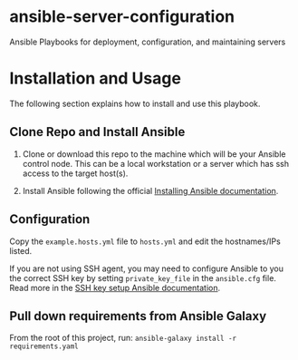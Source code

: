 # ansible-server-configuration

Ansible Playbooks for deployment, configuration, and maintaining servers

# Installation and Usage
The following section explains how to install and use this playbook.

## Clone Repo and Install Ansible

1. Clone or download this repo to the machine which will be your Ansible control node. This can be a local workstation or a server which has ssh access to the target host(s).

2. Install Ansible following the official [Installing Ansible documentation](https://docs.ansible.com/ansible/latest/installation_guide/intro_installation.html).

## Configuration

Copy the `example.hosts.yml` file to `hosts.yml` and edit the hostnames/IPs listed.

If you are not using SSH agent, you may need to configure Ansible to you the correct SSH key by setting `private_key_file` in the `ansible.cfg` file. Read more in the [SSH key setup Ansible documentation](https://docs.ansible.com/ansible/latest/user_guide/connection_details.html#ssh-key-setup).

## Pull down requirements from Ansible Galaxy
From the root of this project, run: `ansible-galaxy install -r requirements.yaml`


